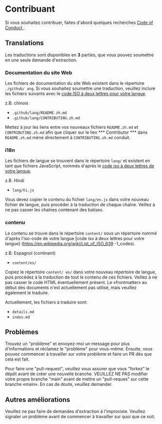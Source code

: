 # Contribuant

Si vous souhaitez contribuer, faites d'abord quelques recherches [Code of Conduct
](./CODE_OF_CONDUCT.md).

## Translations

Les traductions sont disponibles en **3** parties, que vous pouvez soumettre en une seule demande d'extraction.

### Documentation du site Web

Les fichiers de documentation du site Web existent dans le répertoire `./github/ ang`. Si vous souhaitez soumettre une traduction, veuillez inclure les fichiers 
suivants avec le [code ISO à deux lettres pour votre langue](https://en.wikipedia.org/wiki/List_of_ISO_639-1_codes).

z.B. chinois

- `.github/lang/README.zh.md`
- `.github/lang/CONTRIBUTING.zh.md`

Mettez à jour les liens entre vos nouveaux fichiers `README.zh.md` et `CONTRIBUTING.zh.md` afin que cliquer sur le lien *** Contributor *** dans `README.zh.md` mène 
directement à `CONTRIBUTING.zh.md` conduit.

### i18n

Les fichiers de langue se trouvent dans le répertoire `lang/` et existent en tant que fichiers JavaScript, nommés d'après le [code iso à deux lettres de votre 
langue](https://en.wikipedia.org/wiki/List_of_ISO_639-1_codes).

z.B. Hindi

- `lang/hi.js`

Vous devez copier le contenu du fichier `lang/en.js` dans votre nouveau fichier de langue, puis procéder à la traduction de chaque chaîne. Veillez à ne pas casser 
les chaînes contenant des balises.

### contenu

Le contenu se trouve dans le répertoire `content/` sous un répertoire nommé d'après l'iso-code de votre langue [code iso à deux lettres pour votre langue]
(https://en.wikipedia.org/wiki/List_of_ISO_639 -1_codes).

z.B. Espagnol (continent)

- `content/es/`
 
Copiez le répertoire `content/ en/` dans votre nouveau répertoire de langue, puis procédez à la traduction de tout le contenu de ces fichiers. Veillez à ne pas 
casser le code HTML éventuellement présent. Le «frontmatter» au début des documents n'est actuellement pas utilisé, mais veuillez également le traduire.

Actuellement, les fichiers à traduire sont:

- `details.md`
- `index.md`

## Problèmes

Trouvez un "problème" et envoyez-moi un message pour plus d'informations et réclamez le "problème" pour vous-même. Ensuite, vous pouvez commencer à travailler sur votre problème et faire un PR dès que cela est fait.

Pour faire une "pull-request", veuillez vous assurer que vous "forkez" le dépôt avant de créer une nouvelle branche. VEUILLEZ NE PAS modifier votre propre branche "main" avant de mettre un "pull-reques" sur cette branche «main». En cas de doute, veuillez demander.

## Autres améliorations

Veuillez ne pas faire de demandes d'extraction à l'improviste. Veuillez signaler un problème avant de commencer à travailler sur quoi que ce soit.
